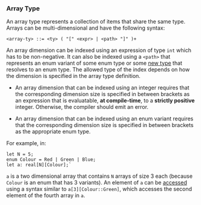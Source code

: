### Array Type

An array type represents a collection of items that share the same type. Arrays can be multi-dimensional and have the following syntax:

```bnf
<array-ty> ::= <ty> ( "[" <expr> | <path> "]" )+
```

An array dimension can be indexed using an expression of type `int` which has to be non-negative. It can also be indexed using a `<path>` that represents an enum variant of some enum type or some [new type](../items/new_types.md) that resolves to an enum type. The allowed type of the index depends on how the dimension is specified in the array type definition.

- An array dimension that can be indexed using an integer requires that the corresponding dimension size is specified in between brackets as an expression that is evaluatable, **at compile-time**, to a **strictly positive** integer. Otherwise, the compiler should emit an error.

- An array dimension that can be indexed using an enum variant requires that the corresponding dimension size is specified in between brackets as the appropriate enum type.

For example, in:

```yurt
let N = 5;
enum Colour = Red | Green | Blue;
let a: real[N][Colour];`
```

`a` is a two dimensional array that contains `N` arrays of size 3 each (because `Colour` is an enum that has 3 variants). An element of `a` can be [accessed](../expressions/atoms/arrays.md) using a syntax similar to `a[3][Colour::Green]`, which accesses the second element of the fourth array in `a`.
